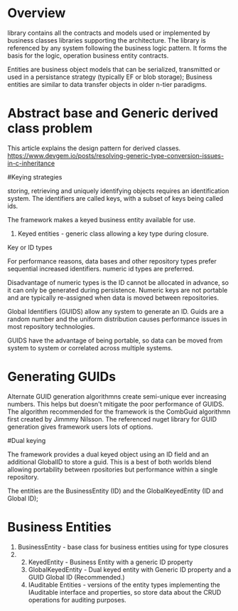 ﻿<!---
Title: Business.Shared
BreadcrumbTitle: Business.Shared
ShowInNavigation: true
ShowInSidebar: true
NoSidebar: false
Description: Shared objects defining all business components in the architecture and the basis for creating domain models.
--->
# Overview

library contains all the contracts and models used or implemented by business classes libraries supporting the architecture.
The library is referenced by any system following the business logic pattern.
It forms the basis for the logic, operation business entity contracts.

Entities are business object models that can be serialized, transmitted or used in a persistance strategy (typically EF or blob storage);
Business entities are similar to data transfer objects in older n-tier paradigms.

# Abstract base and Generic derived class problem
This article explains the design pattern for derived classes.
https://www.devgem.io/posts/resolving-generic-type-conversion-issues-in-c-inheritance


#Keying strategies

storing, retrieving and uniquely identifying objects requires an identification system. The identifiers are called keys, with a subset of keys being called ids.

The framework makes a keyed business entity available for use.

1. Keyed entities - generic class allowing a key type during closure.

Key or ID types

For performance reasons, data bases and other repository types prefer sequential increased identifiers. numeric id types are preferred.

Disadvantage of numeric types is the ID cannot be allocated in advance, so it can only be generated during persistence. Numeric keys are not portable and are typically re-assigned when data is moved between repositories.

Global Identifiers (GUIDS) allow any system to generate an ID. Guids are a random number and the uniform distribution causes performance issues in most repository technologies.

GUIDS have the advantage of being portable, so data can be moved from system to system or correlated across multiple systems.

# Generating GUIDs
Alternate GUID generation algorithmns create semi-unique ever increasing numbers. This helps but doesn't mitigate the poor performance of GUIDS.
The algorithm recommended for the framework is the CombGuid algorithmn first created by Jimmmy Nilsson. The referenced nuget library for GUID generation gives framework users lots of options.

#Dual keying

The framework provides a dual keyed object using an ID field and an additional GlobalID to store a guid. This is a best of both worlds blend allowing portability between rpositories but performance within a single repository.

The entities are the BusinessEntity (ID) and the GlobalKeyedEntity (ID and Global ID);



# Business Entities

1. BusinessEntity - base class for business entities using for type closures
1. 2. KeyedEntity - Business Entity with a generic ID property
	1. GlobalKeyedEntity - Dual keyed entity with Generic ID property and a GUID Global ID (Recommended.)
	1. IAuditable Entities - versions of the entity types implementing the IAuditable interface and properties, so store data about the CRUD operations for auditing purposes.
